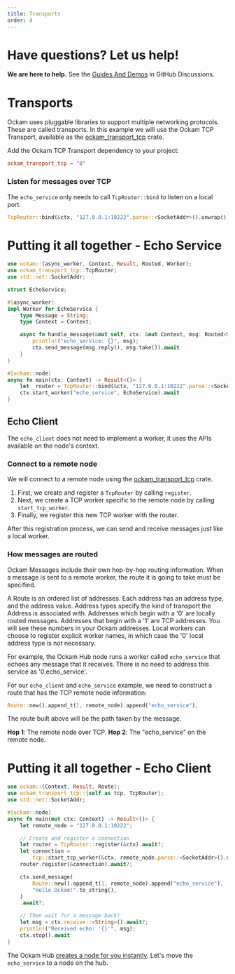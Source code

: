 ```yaml
---
title: Transports
order: 4
---
```


# Have questions? Let us help!

**We are here to help.** See the [Guides And Demos](https://github.com/ockam-network/ockam/discussions/1134) in
GitHub Discussions.

# Transports

Ockam uses pluggable libraries to support multiple networking protocols. These are called transports. In this example we
will use the Ockam TCP Transport, available as the [ockam_transport_tcp](https://crates.io/crates/ockam_transport_tcp) crate.

Add the Ockam TCP Transport dependency to your project:

```toml
ockam_transport_tcp = "0"
```

### Listen for messages over TCP

The `echo_service` only needs to call `TcpRouter::bind` to listen on a local port.

```rust
TcpRouter::bind(&ctx, "127.0.0.1:10222".parse::<SocketAddr>().unwrap()).await?;
```

# Putting it all together - Echo Service

```rust
use ockam::{async_worker, Context, Result, Routed, Worker};
use ockam_transport_tcp::TcpRouter;
use std::net::SocketAddr;

struct EchoService;

#[async_worker]
impl Worker for EchoService {
    type Message = String;
    type Context = Context;

    async fn handle_message(&mut self, ctx: &mut Context, msg: Routed<String>) -> Result<()> {
        println!("echo_service: {}", msg);
        ctx.send_message(msg.reply(), msg.take()).await
    }
}

#[ockam::node]
async fn main(ctx: Context) -> Result<()> {
    let _router = TcpRouter::bind(&ctx, "127.0.0.1:10222".parse::<SocketAddr>().unwrap()).await?;
    ctx.start_worker("echo_service", EchoService).await
}

```

## Echo Client

The `echo_client` does not need to implement a worker, it uses the APIs available on the node's context.

### Connect to a remote node

We will connect to a remote node using the [ockam_transport_tcp](https://crates.io/crates/ockam_transport_tcp) crate.

1. First, we create and register a `TcpRouter` by calling `register`.
1. Next, we create a TCP worker specific to the remote node by calling `start_tcp_worker`.
1. Finally, we register this new TCP worker with the router.

After this registration process, we can send and receive messages just like a local worker.

### How messages are routed

Ockam Messages include their own hop-by-hop routing information. When a message is sent to a remote worker, the route it
is going to take must be specified.

A Route is an ordered list of addresses. Each address has an address type, and the address value. Address types specify
the kind of transport the Address is associated with. Addresses which begin with a '0' are locally routed messages.
Addresses that begin with a '1' are TCP addresses. You will see these numbers in your Ockam addresses. Local workers
can choose to register explicit worker names, in which case the '0' local address type is not necessary.

For example, the Ockam Hub node runs a worker called `echo_service` that echoes any message that it receives. There is
no need to address this service as '0.echo_service'.

For our `echo_client` and `echo_service` example, we need to construct a route that has the TCP remote node information:

```rust
Route::new().append_t(1, remote_node).append("echo_service"),
```

The route built above will be the path taken by the message.

**Hop 1**: The remote node over TCP.
**Hop 2**: The "echo_service" on the remote node.

# Putting it all together - Echo Client

```rust
use ockam::{Context, Result, Route};
use ockam_transport_tcp::{self as tcp, TcpRouter};
use std::net::SocketAddr;

#[ockam::node]
async fn main(mut ctx: Context) -> Result<()> {
    let remote_node = "127.0.0.1:10222";

    // Create and register a connection
    let router = TcpRouter::register(&ctx).await?;
    let connection =
        tcp::start_tcp_worker(&ctx, remote_node.parse::<SocketAddr>().unwrap()).await?;
    router.register(&connection).await?;

    ctx.send_message(
        Route::new().append_t(1, remote_node).append("echo_service"),
        "Hello Ockam!".to_string(),
    )
    .await?;

    // Then wait for a message back!
    let msg = ctx.receive::<String>().await?;
    println!("Received echo: '{}'", msg);
    ctx.stop().await
}

```

The Ockam Hub [creates a node for you instantly](/learn/how-to-guides/rust/03-hub). Let's move the `echo_service` to a node on the hub.
